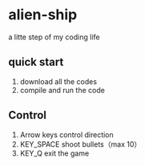 # alien-ship
a litte step of my coding life


## quick start
1. download all the codes
2. compile and run the code

## Control
1. Arrow keys control direction
2. KEY_SPACE shoot bullets（max 10）
3. KEY_Q exit the game

